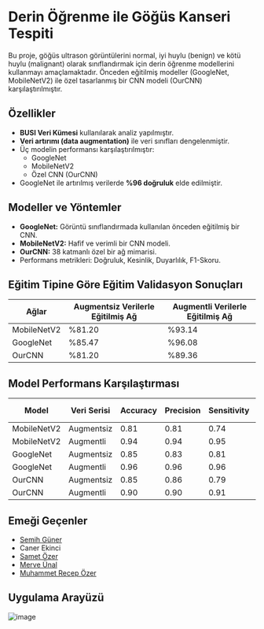 # Derin Öğrenme ile Göğüs Kanseri Tespiti

Bu proje, göğüs ultrason görüntülerini normal, iyi huylu (benign) ve kötü huylu (malignant) olarak sınıflandırmak için derin öğrenme modellerini kullanmayı amaçlamaktadır. Önceden eğitilmiş modeller (GoogleNet, MobileNetV2) ile özel tasarlanmış bir CNN modeli (OurCNN) karşılaştırılmıştır.

## Özellikler
- **BUSI Veri Kümesi** kullanılarak analiz yapılmıştır.
- **Veri artırımı (data augmentation)** ile veri sınıfları dengelenmiştir.
- Üç modelin performansı karşılaştırılmıştır:
  - GoogleNet
  - MobileNetV2
  - Özel CNN (OurCNN)
- GoogleNet ile artırılmış verilerde **%96 doğruluk** elde edilmiştir.

## Modeller ve Yöntemler
- **GoogleNet:** Görüntü sınıflandırmada kullanılan önceden eğitilmiş bir CNN.
- **MobileNetV2:** Hafif ve verimli bir CNN modeli.
- **OurCNN:** 38 katmanlı özel bir ağ mimarisi.
- Performans metrikleri: Doğruluk, Kesinlik, Duyarlılık, F1-Skoru.

## Eğitim Tipine Göre Eğitim Validasyon Sonuçları

| Ağlar         | Augmentsiz Verilerle Eğitilmiş Ağ | Augmentli Verilerle Eğitilmiş Ağ |
|---------------|----------------------------------|----------------------------------|
| MobileNetV2   | %81.20                           | %93.14                           |
| GoogleNet     | %85.47                           | %96.08                           |
| OurCNN        | %81.20                           | %89.36                           |

## Model Performans Karşılaştırması

| Model         | Veri Serisi   | Accuracy | Precision | Sensitivity | F1-Score |
|---------------|---------------|----------|-----------|-------------|----------|
| MobileNetV2   | Augmentsiz    | 0.81     | 0.81      | 0.74        | 0.76     |
| MobileNetV2   | Augmentli     | 0.94     | 0.94      | 0.95        | 0.94     |
| GoogleNet     | Augmentsiz    | 0.85     | 0.83      | 0.81        | 0.81     |
| GoogleNet     | Augmentli     | 0.96     | 0.96      | 0.96        | 0.96     |
| OurCNN        | Augmentsiz    | 0.85     | 0.86      | 0.79        | 0.82     |
| OurCNN        | Augmentli     | 0.90     | 0.90      | 0.91        | 0.90     |

## Emeği Geçenler
- [Semih Güner](https://github.com/SemihGuner "Semih Güner")
- Caner Ekinci
- [Samet Özer](https://github.com/sametozerx "Samet Özer")
- [Merve Ünal](https://github.com/merveunal26 "Merve Ünal")
- [Muhammet Recep Özer](https://github.com/commonwanderer "Muhammet Recep Özer")

## Uygulama Arayüzü

![image](https://github.com/user-attachments/assets/4c1e940d-c700-49c4-aab9-dcdc3a4379ce)


